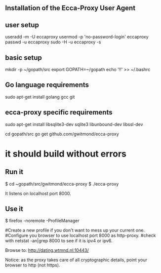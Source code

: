 ## Installation of the Ecca-Proxy User Agent

## user setup 

useradd -m -U eccaproxy
usermod -p 'no-password-login' eccaproxy
passwd -u eccaproxy
sudo -H -u eccaproxy -s  

## basic setup

mkdir -p ~/gopath/src
export GOPATH=~/gopath
echo '!!' >> ~/.bashrc

## Go language requirements
sudo apt-get install golang gcc git


## ecca-proxy specific requirements
sudo apt-get install libsqlite3-dev sqlite3 libunbound-dev libssl-dev

cd gopath/src
go get github.com/gwitmond/ecca-proxy
# it should build without errors


## Run it
$ cd ~gopath/src/gwitmond/ecca-proxy
$ ./ecca-proxy

It listens on localhost port 8000.

## Use it

$ firefox -noremote -ProfileManager

#Create a new profile if you don't want to mess up your current one.
#Configure you browser to use localhost port 8000 as http-proxy.
#check with netstat -an|grep 8000 to see if it is ipv4 or ipv6.

Browse to: http://dating.wtmnd.nl:10443/

Notice: as the proxy takes care of all cryptographic details, point your browser to http (not https).

